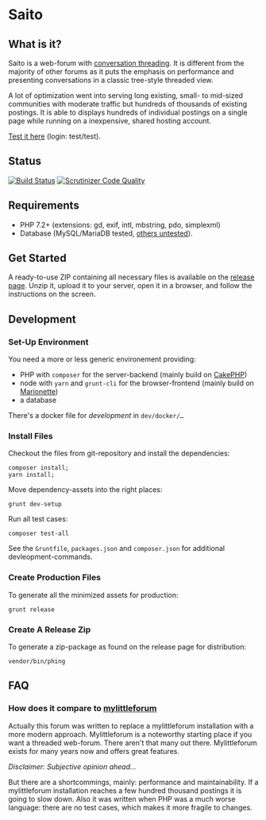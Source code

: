 # Saito

## What is it?

Saito is a web-forum with [conversation threading][ConversationThreading]. It is different from the majority of other forums as it puts the emphasis on performance and presenting conversations in a classic tree-style threaded view.

A lot of optimization went into serving long existing, small- to mid-sized communities with moderate traffic but hundreds of thousands of existing postings. It is able to displays hundreds of individual postings on a single page while running on a inexpensive, shared hosting account.

[Test it here][SaitoSupport] (login: test/test).

## Status

[![Build Status](https://secure.travis-ci.org/Schlaefer/Saito.png?branch=master)](http://travis-ci.org/Schlaefer/Saito)
[![Scrutinizer Code Quality](https://scrutinizer-ci.com/g/Schlaefer/Saito/badges/quality-score.png?b=develop)](https://scrutinizer-ci.com/g/Schlaefer/Saito/?branch=develop)

[cake]: http://cakephp.org/
[marionette]: https://marionettejs.com/
[SaitoHomepage]: https://saito.siezi.com/
[SaitoSupport]: https://saito-forum.de/
[ConversationThreading]: https://en.wikipedia.org/wiki/Conversation_threading

## Requirements

- PHP 7.2+ (extensions: gd, exif, intl, mbstring, pdo, simplexml)
- Database (MySQL/MariaDB tested, [others untested](https://book.cakephp.org/3.0/en/orm/database-basics.html#supported-databases)).

## Get Started

A ready-to-use ZIP containing all necessary files is available on the [release page](https://github.com/Schlaefer/Saito/releases). Unzip it, upload it to your server, open it in a browser, and follow the instructions on the screen.

## Development

### Set-Up Environment

You need a more or less generic environement providing:

-  PHP with `composer` for the server-backend (mainly build on [CakePHP][cake])
-  node with `yarn` and `grunt-cli` for the browser-frontend (mainly build on [Marionette][marionette])
-  a database

There's a docker file for *development* in `dev/docker/…`

### Install Files

Checkout the files from git-repository and install the dependencies:

```shell
composer install;
yarn install;
```

Move dependency-assets into the right places:

```shell
grunt dev-setup
```

Run all test cases:

```shell
composer test-all
```

See the `Gruntfile`, `packages.json` and `composer.json` for additional devleopment-commands.

### Create Production Files

To generate all the minimized assets for production:

```shell
grunt release
```

### Create A Release Zip

To generate a zip-package as found on the release page for distribution:

```shell
vendor/bin/phing
```

## FAQ

### How does it compare to [mylittleforum]

Actually this forum was written to replace a mylittleforum installation with a more modern approach. Mylittleforum is a noteworthy starting place if you want a threaded web-forum. There aren't that many out there. Mylittleforum exists for many years now and offers great features.

*Disclaimer: Subjective opinion ahead…*

But there are a shortcommings, mainly: performance and maintainability. If a mylittleforum installation reaches a few hundred thousand postings it is going to slow down. Also it was written when PHP was a much worse language: there are no test cases, which makes it more fragile to changes.

[mylittleforum]: https://mylittleforum.net/
